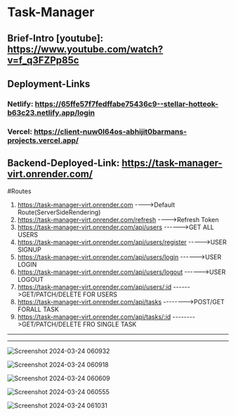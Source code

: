 # Task-Manager
## Brief-Intro [youtube]: https://www.youtube.com/watch?v=f_q3FZPp85c

## Deployment-Links

### Netlify: https://65ffe57f7fedffabe75436c9--stellar-hotteok-b63c23.netlify.app/login

### Vercel: https://client-nuw0l64os-abhijit0barmans-projects.vercel.app/

## Backend-Deployed-Link: https://task-manager-virt.onrender.com/


#Routes
1. https://task-manager-virt.onrender.com ---->Default Route(ServerSideRendering) 
2. https://task-manager-virt.onrender.com/refresh ---->Refresh Token
3. https://task-manager-virt.onrender.com/api/users ------>GET ALL USERS
4. https://task-manager-virt.onrender.com/api/users/register ----->USER SIGNUP
5. https://task-manager-virt.onrender.com/api/users/login  ------>USER LOGIN
6. https://task-manager-virt.onrender.com/api/users/logout ------>USER LOGOUT
7. https://task-manager-virt.onrender.com/api/users/:id ------>GET/PATCH/DELETE FOR USERS
8. https://task-manager-virt.onrender.com/api/tasks  -------->POST/GET FORALL TASK
9. https://task-manager-virt.onrender.com/api/tasks/:id  -------->GET/PATCH/DELETE FRO SINGLE TASK

***


***

![Screenshot 2024-03-24 060932](https://github.com/Abhijit0Barman/Task-Manager/assets/113384779/209f6041-6bf2-4707-8b35-6bd8947b206c)

![Screenshot 2024-03-24 060918](https://github.com/Abhijit0Barman/Task-Manager/assets/113384779/af84be3f-d92c-46a7-b206-34f1f99a15b1)

![Screenshot 2024-03-24 060609](https://github.com/Abhijit0Barman/Task-Manager/assets/113384779/cb8155b9-5129-4a4e-9777-5eb8ab8c36c9)

![Screenshot 2024-03-24 060555](https://github.com/Abhijit0Barman/Task-Manager/assets/113384779/79ea74f4-1aba-4df4-bc56-910874653c94)

![Screenshot 2024-03-24 061031](https://github.com/Abhijit0Barman/Task-Manager/assets/113384779/8cfa6b6e-f549-4c4b-98d1-1ca57dbc90f5)
